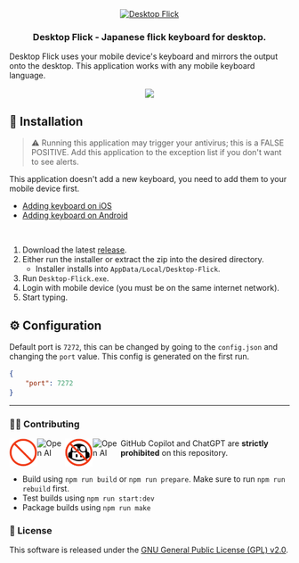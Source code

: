 <div align="center">
    <a href="https://github.com/KatsuteDev/Desktop-Flick#readme">
        <img src="https://raw.githubusercontent.com/KatsuteDev/Desktop-Flick/main/assets/banner.png" alt="Desktop Flick">
    </a>
    <h3>Desktop Flick - Japanese flick keyboard for desktop.</h3>
</div>

Desktop Flick uses your mobile device's keyboard and mirrors the output onto the desktop. This application works with any mobile keyboard language.

<div align="center">
    <img align="center" src="https://raw.githubusercontent.com/KatsuteDev/Desktop-Flick/main/assets/sample.gif" width="750">
</div>

## 📃 Installation

> ⚠ Running this application may trigger your antivirus; this is a FALSE POSITIVE. Add this application to the exception list if you don't want to see alerts.

This application doesn't add a new keyboard, you need to add them to your mobile device first.

 - [Adding keyboard on iOS](https://support.apple.com/guide/iphone/add-or-change-keyboards-iph73b71eb/ios)
 - [Adding keyboard on Android](https://www.samsung.com/au/support/mobile-devices/customise-keyboard-layout/)

<br>

 1. Download the latest [release](https://github.com/KatsuteDev/Desktop-Flick/releases).
 2. Either run the installer or extract the zip into the desired directory.
     - Installer installs into `AppData/Local/Desktop-Flick`.
 3. Run `Desktop-Flick.exe`.
 4. Login with mobile device (you must be on the same internet network).
 5. Start typing.

## ⚙️ Configuration

Default port is `7272`, this can be changed by going to the `config.json` and changing the `port` value. This config is generated on the first run.

```json
{
    "port": 7272
}
```

<hr>

### 👨‍💻 Contributing

<!-- Copilot -->
<table>
    <img alt="GitHub Copilot" align="left" src="https://raw.githubusercontent.com/Katsute/Repository-Manager/main/assets/copilot-dark.png#gh-dark-mode-only" width="50">
    <img alt="Open AI" align="left" src="https://raw.githubusercontent.com/Katsute/Repository-Manager/main/assets/openai-dark.png#gh-dark-mode-only" width="50">
    <img alt="GitHub Copilot" align="left" src="https://raw.githubusercontent.com/Katsute/Repository-Manager/main/assets/copilot-light.png#gh-light-mode-only" width="50">
    <img alt="Open AI" align="left" src="https://raw.githubusercontent.com/Katsute/Repository-Manager/main/assets/openai-light.png#gh-light-mode-only" width="50">
    <p>GitHub Copilot and ChatGPT are <b>strictly prohibited</b> on this repository.
</table>
<!-- Copilot -->

 - Build using `npm run build` or `npm run prepare`. Make sure to run `npm run rebuild` first.
 - Test builds using `npm run start:dev`
 - Package builds using `npm run make`

### 💼 License

This software is released under the [GNU General Public License (GPL) v2.0](https://github.com/KatsuteDev/Desktop-Flick/blob/main/LICENSE).